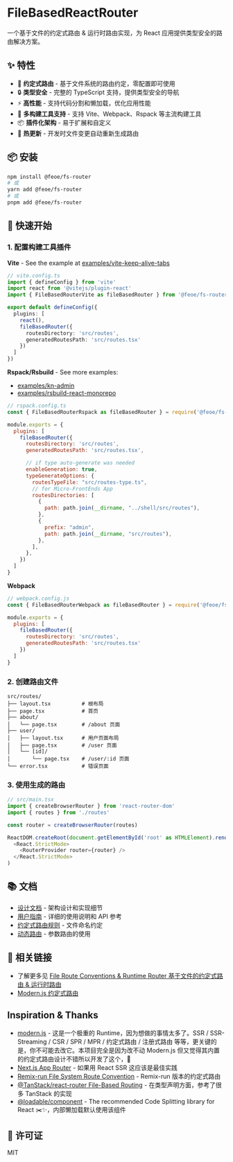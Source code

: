 # FileBasedReactRouter

一个基于文件的约定式路由 & 运行时路由实现，为 React 应用提供类型安全的路由解决方案。

## ✨ 特性

- 🚀 **约定式路由** - 基于文件系统的路由约定，零配置即可使用
- 🔒 **类型安全** - 完整的 TypeScript 支持，提供类型安全的导航
- ⚡ **高性能** - 支持代码分割和懒加载，优化应用性能
- 🔧 **多构建工具支持** - 支持 Vite、Webpack、Rspack 等主流构建工具
- 📦 **插件化架构** - 易于扩展和自定义
- 🔄 **热更新** - 开发时文件变更自动重新生成路由

## 📦 安装

```bash
npm install @feoe/fs-router
# 或
yarn add @feoe/fs-router
# 或
pnpm add @feoe/fs-router
```

## 🚀 快速开始

### 1. 配置构建工具插件

**Vite** - See the example at [examples/vite-keep-alive-tabs](examples/vite-keep-alive-tabs/vite.config.ts)

```typescript
// vite.config.ts
import { defineConfig } from 'vite'
import react from '@vitejs/plugin-react'
import { FileBasedRouterVite as fileBasedRouter } from '@feoe/fs-router/vite'

export default defineConfig({
  plugins: [
    react(),
    fileBasedRouter({
      routesDirectory: 'src/routes',
      generatedRoutesPath: 'src/routes.tsx'
    })
  ]
})
```

**Rspack/Rsbuild** - See more examples:
- [examples/kn-admin](examples/kn-admin/apps/shell/rsbuild.config.ts)
- [examples/rsbuild-react-monorepo](examples/rsbuild-react-monorepo/apps/shell/rsbuild.config.ts)

```javascript
// rspack.config.ts
const { FileBasedRouterRspack as fileBasedRouter } = require('@feoe/fs-router/rspack')

module.exports = {
  plugins: [
    fileBasedRouter({
      routesDirectory: 'src/routes',
      generatedRoutesPath: 'src/routes.tsx',

      // if type auto-generate was needed
      enableGeneration: true,
      typeGenerateOptions: {
        routesTypeFile: "src/routes-type.ts",
        // for Micro-FrontEnds App
        routesDirectories: [
          {
            path: path.join(__dirname, "../shell/src/routes"),
          },
          {
            prefix: "admin",
            path: path.join(__dirname, "src/routes"),
          },
        ],
      },
    })
  ]
}
```

**Webpack**

```javascript
// webpack.config.js
const { FileBasedRouterWebpack as fileBasedRouter } = require('@feoe/fs-router/webpack')

module.exports = {
  plugins: [
    fileBasedRouter({
      routesDirectory: 'src/routes',
      generatedRoutesPath: 'src/routes.tsx'
    })
  ]
}
```

### 2. 创建路由文件

```
src/routes/
├── layout.tsx          # 根布局
├── page.tsx            # 首页
├── about/
│   └── page.tsx        # /about 页面
├── user/
│   ├── layout.tsx      # 用户页面布局
│   ├── page.tsx        # /user 页面
│   └── [id]/
│       └── page.tsx    # /user/:id 页面
└── error.tsx           # 错误页面
```

### 3. 使用生成的路由

```typescript
// src/main.tsx
import { createBrowserRouter } from 'react-router-dom'
import { routes } from './routes'

const router = createBrowserRouter(routes)

ReactDOM.createRoot(document.getElementById('root' as HTMLElement).render(
  <React.StrictMode>
    <RouterProvider router={router} />
  </React.StrictMode>
)
```

## 📚 文档

- [设计文档](./docs/DESIGN.md) - 架构设计和实现细节
- [用户指南](./docs/GUIDE.md) - 详细的使用说明和 API 参考
- [约定式路由规则](./docs/GUIDE.md#约定式路由) - 文件命名约定
- [动态路由](./docs/GUIDE.md#动态路由) - 参数路由的使用

## 🔗 相关链接

- 了解更多见 [File Route Conventions & Runtime Router 基于文件的约定式路由 & 运行时路由](https://www.notion.so/mountainwu/File-Route-Conventions-Runtime-Router-194320d1c0fc80899959de01f087f7e3)
- [Modern.js 约定式路由](https://modernjs.dev/zh/guides/basic-features/routes.html#%E8%B7%AF%E7%94%B1)

## Inspiration & Thanks

- [modern.js](https://github.com/web-infra-dev/modern.js) - 这是一个极重的 Runtime，因为想做的事情太多了。SSR / SSR-Streaming / CSR / SPR / MPR / 约定式路由 / 注册式路由 等等，更关键的是，你不可能去改它。本项目完全是因为改不动 Modern.js 但又觉得其内置的约定式路由设计不错所以开发了这个，🤣
- [Next.js App Router](https://nextjs.org/docs/app) - 如果用 React SSR 这应该是最佳实践
- [Remix-run File System Route Convention](https://remix.run/docs/en/main/start/v2#file-system-route-convention) - Remix-run 版本的约定式路由
- [@TanStack/react-router File-Based Routing](https://tanstack.com/router/latest/docs/framework/react/routing/file-based-routing) - 在类型声明方面，参考了很多 TanStack 的实现
- [@loadable/component](https://github.com/gregberge/loadable-components) - The recommended Code Splitting library for React ✂️✨，内部懒加载默认使用该组件

## 📄 许可证

MIT
